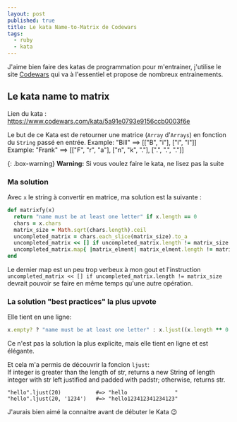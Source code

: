 ```yaml
---
layout: post
published: true
title: Le kata Name-to-Matrix de Codewars
tags:
  - ruby
  - kata
---
```

J'aime bien faire des katas de programmation pour m'entrainer, j'utilise le site [Codewars](https://www.codewars.com) qui va à l'essentiel et propose de nombreux entrainements.

## Le kata name to matrix

Lien du kata : https://www.codewars.com/kata/5a91e0793e9156ccb0003f6e

Le but de ce Kata est de retourner une matrice (`Array` d'`Arrays`) en fonction du `String` passé en entrée.
Example: "Bill" ==> [["B", "i"], ["l", "l"]]  
Example: "Frank" ==> [["F", "r", "a"], ["n", "k", "."], [".", ".", "."]]


{: .box-warning}
**Warning:** Si vous voulez faire le kata, ne lisez pas la suite 

### Ma solution
Avec `x` le string à convertir en matrice,  ma solution est la suivante :
~~~ruby
def matrixfy(x)
  return "name must be at least one letter" if x.length == 0
  chars = x.chars
  matrix_size = Math.sqrt(chars.length).ceil
  uncompleted_matrix = chars.each_slice(matrix_size).to_a
  uncompleted_matrix << [] if uncompleted_matrix.length != matrix_size
  uncompleted_matrix.map{ |matrix_elment| matrix_elment.length != matrix_size ? matrix_elment + ('.' * (matrix_size - matrix_elment.size )).chars : matrix_elment }
end
~~~
Le dernier map est un peu trop verbeux à mon gout et l'instruction `uncompleted_matrix << [] if uncompleted_matrix.length != matrix_size` devrait pouvoir se faire en même temps qu'une autre opération.

### La solution "best practices" la plus upvote
Elle tient en une ligne:
~~~ruby
x.empty? ? "name must be at least one letter" : x.ljust((x.length ** 0.5).ceil ** 2, '.').each_char.each_slice((x.length ** 0.5).ceil).to_a 
~~~
Ce n'est pas la solution la plus explicite, mais elle tient en ligne et est élégante.

Et cela m'a permis de découvrir la foncion `ljust`:  
If integer is greater than the length of str, returns a new String of length integer with str left justified and padded with padstr; otherwise, returns str.
~~~
"hello".ljust(20)           #=> "hello               "
"hello".ljust(20, '1234')   #=> "hello123412341234123"
~~~

J'aurais bien aimé la connaitre avant de débuter le Kata 😉
